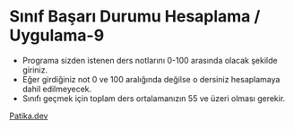 # Sınıf Başarı Durumu Hesaplama / Uygulama-9

* Programa sizden istenen ders notlarını 0-100 arasında olacak şekilde giriniz.
* Eğer girdiğiniz not 0 ve 100 aralığında değilse o dersiniz hesaplamaya dahil edilmeyecek.
* Sınıfı geçmek için toplam ders ortalamanızın 55 ve üzeri olması gerekir.


[Patika.dev](https://www.patika.dev)